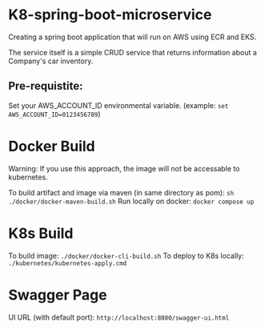 # K8-spring-boot-microservice
Creating a spring boot application that will run on AWS using ECR and EKS.

The service itself is a simple CRUD service that returns information about a Company's car inventory.

## Pre-requistite:
Set your AWS_ACCOUNT_ID environmental variable. (example: ``set AWS_ACCOUNT_ID=0123456789``)

# Docker Build
Warning: If you use this approach, the image will not be accessable to kubernetes.

To build artifact and image via maven (in same directory as pom): ``sh ./docker/docker-maven-build.sh``
Run locally on docker: ``docker compose up``

# K8s Build
To build image: ``./docker/docker-cli-build.sh``
To deploy to K8s locally: ``./kubernetes/kubernetes-apply.cmd``


# Swagger Page
UI URL (with default port): ``http://localhost:8080/swagger-ui.html``